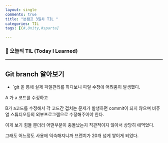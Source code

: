 ```yaml
---
layout: single
comments: true
title: "본캠프 3일차 TIL "
categories: TIL
tags: [C#,Unity,#sparta]

---
```


### 📆 오늘의 TIL (Today I Learned)

------

## Git branch 알아보기



- `git 을 통해 실제 파일관리를 하다보니 파일 수정에 어려움이 발생했다.

A 가 a 코드를 수정하고 

B가 a코드를  수정해서 각 코드간 겹치는 문제가 발생하면  commit이 되지 않으며 비쥬얼 스튜디오등의 외부프로그램으로 수정해주어야 한다. 



이게 보기 힘들 뿐더러 어떤부분이 충돌났는지 직관적이지 않아서 상당히 애먹었다.





그래도 어느정도 사용에 익숙해지니까 브랜치가 20개 넘게 쌓이게 되었다.
